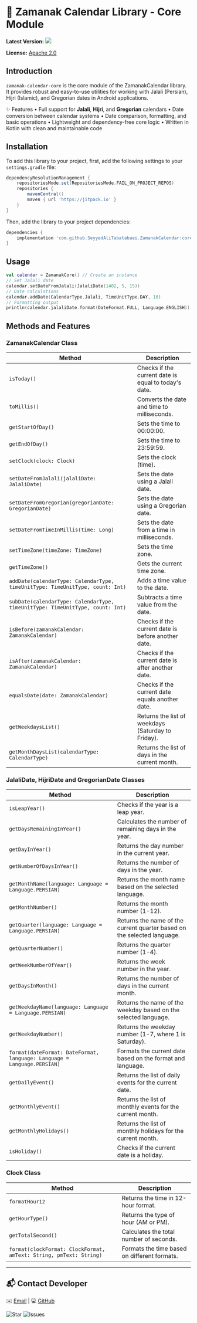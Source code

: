 # 📅 Zamanak Calendar Library - Core Module
**Latest Version:** [![](https://jitpack.io/v/SeyyedAliTabatabaei/ZamanakCalendar.svg)](https://jitpack.io/#SeyyedAliTabatabaei/ZamanakCalendar)

**License:** [Apache 2.0](https://opensource.org/licenses/Apache-2.0)  

## Introduction
`zamanak-calendar-core` is the core module of the ZamanakCalendar library. It provides robust and easy-to-use utilities for working with Jalali (Persian), Hijri (Islamic), and Gregorian dates in Android applications.

✨ Features
•	Full support for **Jalali**, **Hijri**, and **Gregorian** calendars
•	Date conversion between calendar systems
•	Date comparison, formatting, and basic operations
•	Lightweight and dependency-free core logic
•	Written in Kotlin with clean and maintainable code


## Installation
To add this library to your project, first, add the following settings to your `settings.gradle` file:
```groovy
dependencyResolutionManagement {
    repositoriesMode.set(RepositoriesMode.FAIL_ON_PROJECT_REPOS)
    repositories {
        mavenCentral()
        maven { url 'https://jitpack.io' }
    }
}
```

Then, add the library to your project dependencies:
```groovy
dependencies {
    implementation 'com.github.SeyyedAliTabatabaei.ZamanakCalendar:core:[Latest Version]'
}
```

## Usage
```kotlin
val calendar = ZamanakCore() // Create an instance
// Set Jalali date
calendar.setDateFromJalali(JalaliDate(1402, 5, 15))
// Date calculations
calendar.addDate(CalendarType.Jalali, TimeUnitType.DAY, 10)
// Formatting output
println(calendar.jalaliDate.format(DateFormat.FULL, Language.ENGLISH))
```

## Methods and Features
### ZamanakCalendar Class
| Method                                                                        | Description                                          |
|-------------------------------------------------------------------------------|------------------------------------------------------|
| `isToday()`                                                                   | Checks if the current date is equal to today's date. |
| `toMillis()`                                                                  | Converts the date and time to milliseconds.          |
| `getStartOfDay()`                                                             | Sets the time to 00:00:00.                           |
| `getEndOfDay()`                                                               | Sets the time to 23:59:59.                           |
| `setClock(clock: Clock)`                                                      | Sets the clock (time).                               |
| `setDateFromJalali(jalaliDate: JalaliDate)`                                   | Sets the date using a Jalali date.                   |
| `setDateFromGregorian(gregorianDate: GregorianDate)`                          | Sets the date using a Gregorian date.                |
| `setDateFromTimeInMillis(time: Long)`                                         | Sets the date from a time in milliseconds.           |
| `setTimeZone(timeZone: TimeZone)`                                             | Sets the time zone.                                  |
| `getTimeZone()`                                                               | Gets the current time zone.                          |
| `addDate(calendarType: CalendarType, timeUnitType: TimeUnitType, count: Int)` | Adds a time value to the date.                       |
| `subDate(calendarType: CalendarType, timeUnitType: TimeUnitType, count: Int)` | Subtracts a time value from the date.                |
| `isBefore(zamanakCalendar: ZamanakCalendar)`                                  | Checks if the current date is before another date.   |
| `isAfter(zamanakCalendar: ZamanakCalendar)`                                   | Checks if the current date is after another date.    |
| `equalsDate(date: ZamanakCalendar)`                                           | Checks if the current date equals another date.      |
| `getWeekdaysList()`                                                           | Returns the list of weekdays (Saturday to Friday).   |
| `getMonthDaysList(calendarType: CalendarType)`                                | Returns the list of days in the current month.       |

### JalaliDate, HijriDate and GregorianDate Classes
| Method                                                                  | Description                                                             |
|-------------------------------------------------------------------------|-------------------------------------------------------------------------|
| `isLeapYear()`                                                          | Checks if the year is a leap year.                                      |
| `getDaysRemainingInYear()`                                              | Calculates the number of remaining days in the year.                    |
| `getDayInYear()`                                                        | Returns the day number in the current year.                             |
| `getNumberOfDaysInYear()`                                               | Returns the number of days in the year.                                 |
| `getMonthName(language: Language = Language.PERSIAN)`                   | Returns the month name based on the selected language.                  |
| `getMonthNumber()`                                                      | Returns the month number (1-12).                                        |
| `getQuarter(language: Language = Language.PERSIAN)`                     | Returns the name of the current quarter based on the selected language. |
| `getQuarterNumber()`                                                    | Returns the quarter number (1-4).                                       |
| `getWeekNumberOfYear()`                                                 | Returns the week number in the year.                                    |
| `getDaysInMonth()`                                                      | Returns the number of days in the current month.                        |
| `getWeekdayName(language: Language = Language.PERSIAN)`                 | Returns the name of the weekday based on the selected language.         |
| `getWeekdayNumber()`                                                    | Returns the weekday number (1-7, where 1 is Saturday).                  |
| `format(dateFormat: DateFormat, language: Language = Language.PERSIAN)` | Formats the current date based on the format and language.              |
| `getDailyEvent()`                                                       | Returns the list of daily events for the current date.                  |
| `getMonthlyEvent()`                                                     | Returns the list of monthly events for the current month.               |
| `getMonthlyHolidays()`                                                  | Returns the list of monthly holidays for the current month.             |
| `isHoliday()`                                                           | Checks if the current date is a holiday.                                |

### Clock Class
| Method                                                             | Description                                  |
|--------------------------------------------------------------------|----------------------------------------------|
| `formatHour12`                                                     | Returns the time in 12-hour format.          |
| `getHourType()`                                                    | Returns the type of hour (AM or PM).         |
| `getTotalSecond()`                                                 | Calculates the total number of seconds.      |
| `format(clockFormat: ClockFormat, amText: String, pmText: String)` | Formats the time based on different formats. |

---

<div align="left">
    <h2>📬 Contact Developer</h2>
    <p>
        ✉️ <a href="mailto:SeyyedAliTabatabaei7@gmail.com">Email</a> |
        💻 <a href="https://github.com/SeyyedAliTabatabaei">GitHub</a>
    </p>
    <p>
        <img src="https://img.shields.io/badge/Star_on_GitHub-🌟-yellow" alt="Star">
        <img src="https://img.shields.io/badge/Report_Issues-🐞-red" alt="Issues">
    </p>
</div>